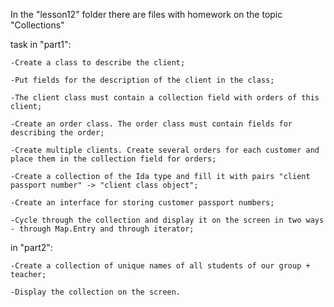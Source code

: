 In the "lesson12" folder there are files with homework on the topic "Collections"

task in "part1":

    -Create a class to describe the client;
    
    -Put fields for the description of the client in the class;
    
    -The client class must contain a collection field with orders of this client;
    
    -Create an order class. The order class must contain fields for describing the order;
    
    -Create multiple clients. Create several orders for each customer and place them in the collection field for orders;

    -Create a collection of the Ida type and fill it with pairs "client passport number" -> "client class object";
    
    -Create an interface for storing customer passport numbers;
    
    -Cycle through the collection and display it on the screen in two ways - through Map.Entry and through iterator;
    
  in "part2":
  
    -Create a collection of unique names of all students of our group + teacher;
    
    -Display the collection on the screen.
